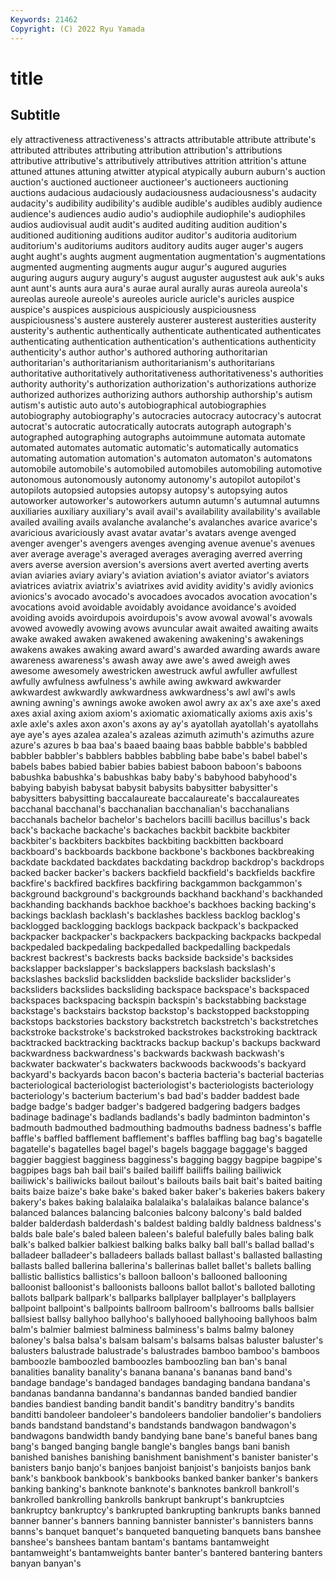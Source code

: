 ```yaml
---
Keywords: 21462
Copyright: (C) 2022 Ryu Yamada
---
```



# title

## Subtitle
ely attractiveness attractiveness's
attracts attributable attribute attribute's attributed attributes attributing attribution attribution's attributions
attributive attributive's attributively attributives attrition attrition's attune attuned attunes attuning
atwitter atypical atypically auburn auburn's auction auction's auctioned auctioneer auctioneer's
auctioneers auctioning auctions audacious audaciously audaciousness audaciousness's audacity audacity's audibility
audibility's audible audible's audibles audibly audience audience's audiences audio audio's
audiophile audiophile's audiophiles audios audiovisual audit audit's audited auditing audition
audition's auditioned auditioning auditions auditor auditor's auditoria auditorium auditorium's auditoriums
auditors auditory audits auger auger's augers aught aught's aughts augment
augmentation augmentation's augmentations augmented augmenting augments augur augur's augured auguries
auguring augurs augury augury's august auguster augustest auk auk's auks
aunt aunt's aunts aura aura's aurae aural aurally auras aureola
aureola's aureolas aureole aureole's aureoles auricle auricle's auricles auspice auspice's
auspices auspicious auspiciously auspiciousness auspiciousness's austere austerely austerer austerest austerities
austerity austerity's authentic authentically authenticate authenticated authenticates authenticating authentication authentication's
authentications authenticity authenticity's author author's authored authoring authoritarian authoritarian's authoritarianism
authoritarianism's authoritarians authoritative authoritatively authoritativeness authoritativeness's authorities authority authority's authorization
authorization's authorizations authorize authorized authorizes authorizing authors authorship authorship's autism
autism's autistic auto auto's autobiographical autobiographies autobiography autobiography's autocracies autocracy
autocracy's autocrat autocrat's autocratic autocratically autocrats autograph autograph's autographed autographing
autographs autoimmune automata automate automated automates automatic automatic's automatically automatics
automating automation automation's automaton automaton's automatons automobile automobile's automobiled automobiles
automobiling automotive autonomous autonomously autonomy autonomy's autopilot autopilot's autopilots autopsied
autopsies autopsy autopsy's autopsying autos autoworker autoworker's autoworkers autumn autumn's
autumnal autumns auxiliaries auxiliary auxiliary's avail avail's availability availability's available
availed availing avails avalanche avalanche's avalanches avarice avarice's avaricious avariciously
avast avatar avatar's avatars avenge avenged avenger avenger's avengers avenges
avenging avenue avenue's avenues aver average average's averaged averages averaging
averred averring avers averse aversion aversion's aversions avert averted averting
averts avian aviaries aviary aviary's aviation aviation's aviator aviator's aviators
aviatrices aviatrix aviatrix's aviatrixes avid avidity avidity's avidly avionics avionics's
avocado avocado's avocadoes avocados avocation avocation's avocations avoid avoidable avoidably
avoidance avoidance's avoided avoiding avoids avoirdupois avoirdupois's avow avowal avowal's
avowals avowed avowedly avowing avows avuncular await awaited awaiting awaits
awake awaked awaken awakened awakening awakening's awakenings awakens awakes awaking
award award's awarded awarding awards aware awareness awareness's awash away
awe awe's awed aweigh awes awesome awesomely awestricken awestruck awful
awfuller awfullest awfully awfulness awfulness's awhile awing awkward awkwarder awkwardest
awkwardly awkwardness awkwardness's awl awl's awls awning awning's awnings awoke
awoken awol awry ax ax's axe axe's axed axes axial
axing axiom axiom's axiomatic axiomatically axioms axis axis's axle axle's
axles axon axon's axons ay ay's ayatollah ayatollah's ayatollahs aye
aye's ayes azalea azalea's azaleas azimuth azimuth's azimuths azure azure's
azures b baa baa's baaed baaing baas babble babble's babbled
babbler babbler's babblers babbles babbling babe babe's babel babel's babels
babes babied babier babies babiest baboon baboon's baboons babushka babushka's
babushkas baby baby's babyhood babyhood's babying babyish babysat babysit babysits
babysitter babysitter's babysitters babysitting baccalaureate baccalaureate's baccalaureates bacchanal bacchanal's bacchanalian
bacchanalian's bacchanalians bacchanals bachelor bachelor's bachelors bacilli bacillus bacillus's back
back's backache backache's backaches backbit backbite backbiter backbiter's backbiters backbites
backbiting backbitten backboard backboard's backboards backbone backbone's backbones backbreaking backdate
backdated backdates backdating backdrop backdrop's backdrops backed backer backer's backers
backfield backfield's backfields backfire backfire's backfired backfires backfiring backgammon backgammon's
background background's backgrounds backhand backhand's backhanded backhanding backhands backhoe backhoe's
backhoes backing backing's backings backlash backlash's backlashes backless backlog backlog's
backlogged backlogging backlogs backpack backpack's backpacked backpacker backpacker's backpackers backpacking
backpacks backpedal backpedaled backpedaling backpedalled backpedalling backpedals backrest backrest's backrests
backs backside backside's backsides backslapper backslapper's backslappers backslash backslash's backslashes
backslid backslidden backslide backslider backslider's backsliders backslides backsliding backspace backspace's
backspaced backspaces backspacing backspin backspin's backstabbing backstage backstage's backstairs backstop
backstop's backstopped backstopping backstops backstories backstory backstretch backstretch's backstretches backstroke
backstroke's backstroked backstrokes backstroking backtrack backtracked backtracking backtracks backup backup's
backups backward backwardness backwardness's backwards backwash backwash's backwater backwater's backwaters
backwoods backwoods's backyard backyard's backyards bacon bacon's bacteria bacteria's bacterial
bacterias bacteriological bacteriologist bacteriologist's bacteriologists bacteriology bacteriology's bacterium bacterium's bad
bad's badder baddest bade badge badge's badger badger's badgered badgering
badgers badges badinage badinage's badlands badlands's badly badminton badminton's badmouth
badmouthed badmouthing badmouths badness badness's baffle baffle's baffled bafflement bafflement's
baffles baffling bag bag's bagatelle bagatelle's bagatelles bagel bagel's bagels
baggage baggage's bagged baggier baggiest bagginess bagginess's bagging baggy bagpipe
bagpipe's bagpipes bags bah bail bail's bailed bailiff bailiffs bailing
bailiwick bailiwick's bailiwicks bailout bailout's bailouts bails bait bait's baited
baiting baits baize baize's bake bake's baked baker baker's bakeries
bakers bakery bakery's bakes baking balalaika balalaika's balalaikas balance balance's
balanced balances balancing balconies balcony balcony's bald balded balder balderdash
balderdash's baldest balding baldly baldness baldness's balds bale bale's baled
baleen baleen's baleful balefully bales baling balk balk's balked balkier
balkiest balking balks balky ball ball's ballad ballad's balladeer balladeer's
balladeers ballads ballast ballast's ballasted ballasting ballasts balled ballerina ballerina's
ballerinas ballet ballet's ballets balling ballistic ballistics ballistics's balloon balloon's
ballooned ballooning balloonist balloonist's balloonists balloons ballot ballot's balloted balloting
ballots ballpark ballpark's ballparks ballplayer ballplayer's ballplayers ballpoint ballpoint's ballpoints
ballroom ballroom's ballrooms balls ballsier ballsiest ballsy ballyhoo ballyhoo's ballyhooed
ballyhooing ballyhoos balm balm's balmier balmiest balminess balminess's balms balmy
baloney baloney's balsa balsa's balsam balsam's balsams balsas baluster baluster's
balusters balustrade balustrade's balustrades bamboo bamboo's bamboos bamboozle bamboozled bamboozles
bamboozling ban ban's banal banalities banality banality's banana banana's bananas
band band's bandage bandage's bandaged bandages bandaging bandana bandana's bandanas
bandanna bandanna's bandannas banded bandied bandier bandies bandiest banding bandit
bandit's banditry banditry's bandits banditti bandoleer bandoleer's bandoleers bandolier bandolier's
bandoliers bands bandstand bandstand's bandstands bandwagon bandwagon's bandwagons bandwidth bandy
bandying bane bane's baneful banes bang bang's banged banging bangle
bangle's bangles bangs bani banish banished banishes banishing banishment banishment's
banister banister's banisters banjo banjo's banjoes banjoist banjoist's banjoists banjos
bank bank's bankbook bankbook's bankbooks banked banker banker's bankers banking
banking's banknote banknote's banknotes bankroll bankroll's bankrolled bankrolling bankrolls bankrupt
bankrupt's bankruptcies bankruptcy bankruptcy's bankrupted bankrupting bankrupts banks banned banner
banner's banners banning bannister bannister's bannisters banns banns's banquet banquet's
banqueted banqueting banquets bans banshee banshee's banshees bantam bantam's bantams
bantamweight bantamweight's bantamweights banter banter's bantered bantering banters banyan banyan's
